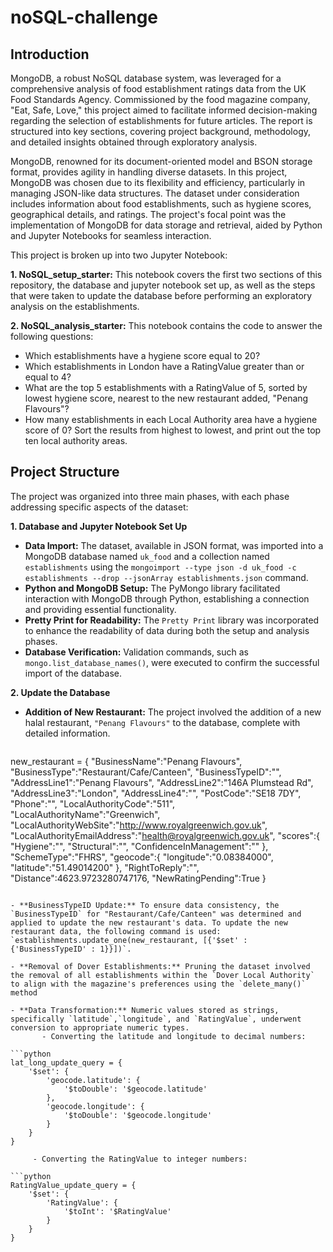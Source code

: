 # noSQL-challenge

## Introduction

MongoDB, a robust NoSQL database system, was leveraged for a comprehensive analysis of food establishment ratings data from the UK Food Standards Agency. Commissioned by the food magazine company, "Eat, Safe, Love," this project aimed to facilitate informed decision-making regarding the selection of establishments for future articles. The report is structured into key sections, covering project background, methodology, and detailed insights obtained through exploratory analysis.

MongoDB, renowned for its document-oriented model and BSON storage format, provides agility in handling diverse datasets. In this project, MongoDB was chosen due to its flexibility and efficiency, particularly in managing JSON-like data structures. The dataset under consideration includes information about food establishments, such as hygiene scores, geographical details, and ratings. The project's focal point was the implementation of MongoDB for data storage and retrieval, aided by Python and Jupyter Notebooks for seamless interaction.

This project is broken up into two Jupyter Notebook:

 **1. NoSQL_setup_starter:** This notebook covers the first two sections of this repository, the database and jupyter notebook set up, as well as the steps that were taken to update the database before performing an exploratory analysis on the establishments.
 
 **2. NoSQL_analysis_starter:** This notebook contains the code to answer the following questions:
   - Which establishments have a hygiene score equal to 20?
   - Which establishments in London have a RatingValue greater than or equal to 4?
   - What are the top 5 establishments with a RatingValue of 5, sorted by lowest hygiene score, nearest to the new restaurant added, "Penang Flavours"?
   - How many establishments in each Local Authority area have a hygiene score of 0? Sort the results from highest to lowest, and print out the top ten local authority areas.

## Project Structure

The project was organized into three main phases, with each phase addressing specific aspects of the dataset:

**1. Database and Jupyter Notebook Set Up**

-  **Data Import:** The dataset, available in JSON format, was imported into a MongoDB database named `uk_food` and a collection named `establishments` using the `mongoimport --type json -d uk_food -c establishments --drop --jsonArray establishments.json` command.
-  **Python and MongoDB Setup:** The PyMongo library facilitated interaction with MongoDB through Python, establishing a connection and providing essential functionality.
-  **Pretty Print for Readability:** The `Pretty Print` library was incorporated to enhance the readability of data during both the setup and analysis phases.
-  **Database Verification:** Validation commands, such as `mongo.list_database_names()`, were executed to confirm the successful import of the database.

**2. Update the Database**

- **Addition of New Restaurant:** The project involved the addition of a new halal restaurant, `"Penang Flavours"` to the database, complete with detailed information.

  ```python
new_restaurant = {
    "BusinessName":"Penang Flavours",
    "BusinessType":"Restaurant/Cafe/Canteen",
    "BusinessTypeID":"",
    "AddressLine1":"Penang Flavours",
    "AddressLine2":"146A Plumstead Rd",
    "AddressLine3":"London",
    "AddressLine4":"",
    "PostCode":"SE18 7DY",
    "Phone":"",
    "LocalAuthorityCode":"511",
    "LocalAuthorityName":"Greenwich",
    "LocalAuthorityWebSite":"http://www.royalgreenwich.gov.uk",
    "LocalAuthorityEmailAddress":"health@royalgreenwich.gov.uk",
    "scores":{
        "Hygiene":"",
        "Structural":"",
        "ConfidenceInManagement":""
    },
    "SchemeType":"FHRS",
    "geocode":{
        "longitude":"0.08384000",
        "latitude":"51.49014200"
    },
    "RightToReply":"",
    "Distance":4623.9723280747176,
    "NewRatingPending":True
}
```

- **BusinessTypeID Update:** To ensure data consistency, the `BusinessTypeID` for "Restaurant/Cafe/Canteen" was determined and applied to update the new restaurant's data. To update the new restaurant data, the following command is used: `establishments.update_one(new_restaurant, [{'$set' : {'BusinessTypeID' : 1}}])`.

- **Removal of Dover Establishments:** Pruning the dataset involved the removal of all establishments within the `Dover Local Authority` to align with the magazine's preferences using the `delete_many()` method

- **Data Transformation:** Numeric values stored as strings, specifically `latitude`,`longitude`, and `RatingValue`, underwent conversion to appropriate numeric types.
       - Converting the latitude and longitude to decimal numbers:

```python
lat_long_update_query = {
    '$set': {
        'geocode.latitude': {
            '$toDouble': '$geocode.latitude'
        },
        'geocode.longitude': {
            '$toDouble': '$geocode.longitude'
        }
    }
}

     - Converting the RatingValue to integer numbers:

```python
RatingValue_update_query = {
    '$set': {
        'RatingValue': {
            '$toInt': '$RatingValue'
        }
    }
}




